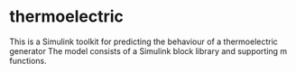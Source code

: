 # thermoelectric
This is a Simulink toolkit for predicting the behaviour of a thermoelectric generator
The model consists of a Simulink block library and supporting m functions.  

